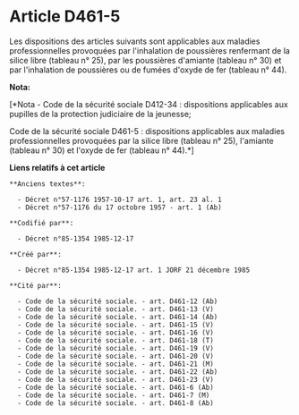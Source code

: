 # Article D461-5

Les dispositions des articles suivants sont applicables aux maladies professionnelles provoquées par l'inhalation de
poussières renfermant de la silice libre (tableau n° 25), par les poussières d'amiante (tableau n° 30) et par l'inhalation de
poussières ou de fumées d'oxyde de fer (tableau n° 44).

**Nota:**

[*Nota - Code de la sécurité sociale D412-34 : dispositions applicables aux pupilles de la protection judiciaire de la
jeunesse;

Code de la sécurité sociale D461-5 : dispositions applicables aux maladies professionnelles provoquées par la silice libre
(tableau n° 25), l'amiante (tableau n° 30) et l'oxyde de fer (tableau n° 44).*]

**Liens relatifs à cet article**

	**Anciens textes**:

	  - Décret n°57-1176 1957-10-17 art. 1, art. 23 al. 1
	  - Décret n°57-1176 du 17 octobre 1957 - art. 1 (Ab)

	**Codifié par**:

	  - Décret n°85-1354 1985-12-17

	**Créé par**:

	  - Décret n°85-1354 1985-12-17 art. 1 JORF 21 décembre 1985

	**Cité par**:

	  - Code de la sécurité sociale. - art. D461-12 (Ab)
	  - Code de la sécurité sociale. - art. D461-13 (V)
	  - Code de la sécurité sociale. - art. D461-14 (Ab)
	  - Code de la sécurité sociale. - art. D461-15 (V)
	  - Code de la sécurité sociale. - art. D461-16 (V)
	  - Code de la sécurité sociale. - art. D461-18 (T)
	  - Code de la sécurité sociale. - art. D461-19 (V)
	  - Code de la sécurité sociale. - art. D461-20 (V)
	  - Code de la sécurité sociale. - art. D461-21 (M)
	  - Code de la sécurité sociale. - art. D461-22 (Ab)
	  - Code de la sécurité sociale. - art. D461-23 (V)
	  - Code de la sécurité sociale. - art. D461-6 (Ab)
	  - Code de la sécurité sociale. - art. D461-7 (M)
	  - Code de la sécurité sociale. - art. D461-8 (Ab)

